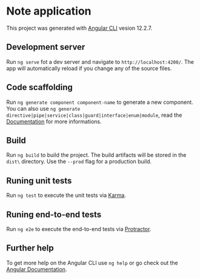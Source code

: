 # Note application

This project was generated with [Angular CLI](https://angular.io/cli) vesion 12.2.7.

## Development server
Run `ng serve` fot a dev server and navigate to `http://localhost:4200/`. The app
 will automatically reload if you change any of the source
  files.

## Code scaffolding

Run `ng generate component component-name` to generate a new component. You can also use `ng generate directive|pipe|service|class|guard|interface|enum|module`, read the [Documentation](https://angular.io/cli/generate) for more informations.

## Build

Run `ng build` to build the project. The build artifacts will be stored in the `dist\` directory. Use the `--prod` flag for a production build.

## Runing unit tests

Run `ng test` to execute the unit tests via [Karma](https://karma-runner.github.io/latest/index.html).

## Runing end-to-end tests

Run `ng e2e` to execute the end-to-end tests via [Protractor](https://www.protractortest.org/#/).

## Further help

To get more help on the Angular CLI use `ng help` or go check out the [Angular Documentation](https://angular.io/docs).
